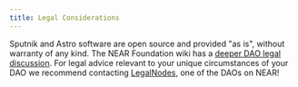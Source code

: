 ```yaml
---
title: Legal Considerations
---
```


Sputnik and Astro software are open source and provided "as is", without warranty of any kind. The NEAR Foundation wiki has a [deeper DAO legal discussion](https://wiki.near.org/governance/dao-legal-discussion). For legal advice relevant to your unique circumstances of your DAO we recommend contacting [LegalNodes](https://legalnodes.com/), one of the DAOs on NEAR!